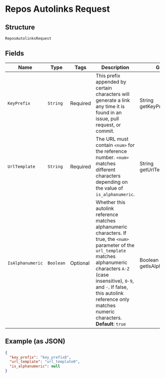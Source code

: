 
# Repos Autolinks Request

## Structure

`ReposAutolinksRequest`

## Fields

| Name | Type | Tags | Description | Getter | Setter |
|  --- | --- | --- | --- | --- | --- |
| `KeyPrefix` | `String` | Required | This prefix appended by certain characters will generate a link any time it is found in an issue, pull request, or commit. | String getKeyPrefix() | setKeyPrefix(String keyPrefix) |
| `UrlTemplate` | `String` | Required | The URL must contain `<num>` for the reference number. `<num>` matches different characters depending on the value of `is_alphanumeric`. | String getUrlTemplate() | setUrlTemplate(String urlTemplate) |
| `IsAlphanumeric` | `Boolean` | Optional | Whether this autolink reference matches alphanumeric characters. If true, the `<num>` parameter of the `url_template` matches alphanumeric characters `A-Z` (case insensitive), `0-9`, and `-`. If false, this autolink reference only matches numeric characters.<br>**Default**: `true` | Boolean getIsAlphanumeric() | setIsAlphanumeric(Boolean isAlphanumeric) |

## Example (as JSON)

```json
{
  "key_prefix": "key_prefix8",
  "url_template": "url_template0",
  "is_alphanumeric": null
}
```

